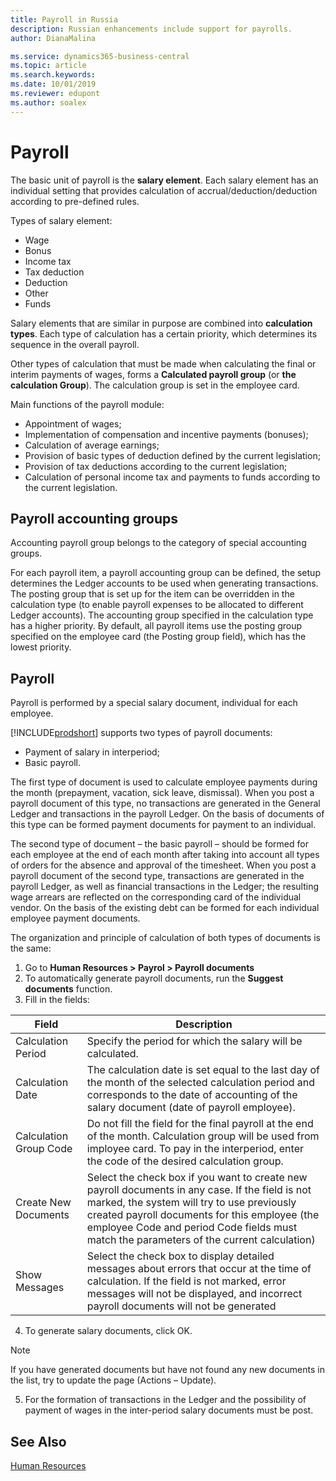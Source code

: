 ```yaml
---
title: Payroll in Russia
description: Russian enhancements include support for payrolls.
author: DianaMalina

ms.service: dynamics365-business-central
ms.topic: article
ms.search.keywords:
ms.date: 10/01/2019
ms.reviewer: edupont
ms.author: soalex
---
```


# Payroll

The basic unit of payroll is the **salary element**. Each salary element has an individual setting that provides calculation of accrual/deduction/deduction according to pre-defined rules. 

Types of salary element:

- Wage
- Bonus
- Income tax
- Tax deduction
- Deduction
- Other
- Funds

Salary elements that are similar in purpose are combined into **calculation types**. Each type of calculation has a certain priority, which determines its sequence in the overall payroll.

Other types of calculation that must be made when calculating the final or interim payments of wages, forms a **Calculated payroll group** (or **the calculation Group**). The calculation group is set in the employee card.

Main functions of the payroll module:

- Appointment of wages; 
- Implementation of compensation and incentive payments (bonuses); 
- Calculation of average earnings;
- Provision of basic types of deduction defined by the current legislation; 
- Provision of tax deductions according to the current legislation; 
- Calculation of personal income tax and payments to funds according to the current legislation.

## Payroll accounting groups

Accounting payroll group belongs to the category of special accounting groups.

For each payroll item, a payroll accounting group can be defined, the setup  determines the Ledger accounts to be used when generating transactions. The posting group that is set up for the item can be overridden in the calculation type (to enable payroll expenses to be allocated to different Ledger accounts). The accounting group specified in the calculation type has a higher priority. By default, all payroll items use the posting group specified on the employee card (the Posting group field), which has the lowest priority.

## Payroll

Payroll is performed by a special salary document, individual for each employee.

[!INCLUDE[prodshort](../../includes/prodshort.md)] supports two types of payroll documents: 

- Payment of salary in interperiod; 
- Basic payroll. 

The first type of document is used to calculate employee payments during the month (prepayment, vacation, sick leave, dismissal). When you post a payroll document of this type, no transactions are generated in the General Ledger and transactions in the payroll Ledger. On the basis of documents of this type can be formed payment documents for payment to an individual. 

The second type of document – the basic payroll – should be formed for each employee at the end of each month after taking into account all types of orders for the absence and approval of the timesheet. When you post a payroll document of the second type, transactions are generated in the payroll Ledger, as well as financial transactions in the Ledger; the resulting wage arrears are reflected on the corresponding card of the individual vendor. On the basis of the existing debt can be formed for each individual employee payment documents.

The organization and principle of calculation of both types of documents is the same:

1. Go to **Human Resources > Payrol > Payroll documents**
2. To automatically generate payroll documents, run the **Suggest documents** function.
3. Fill in the fields:

| Field                  | Description                                                  |
| ---------------------- | ------------------------------------------------------------ |
| Calculation Period     | Specify the period for which the salary will be calculated.  |
| Calculation Date       | The calculation date is set equal to the last day of the month of the selected calculation period and corresponds to the date of accounting of the salary document (date of payroll employee). |
| Calculation Group Code | Do not fill the field for the final payroll at the end of the month. Calculation group will be used from imployee card. To pay in the interperiod, enter the code of the desired calculation group. |
| Create New Documents   | Select the check box if you want to create new payroll documents in any case. If the field is not marked, the system will try to use previously created payroll documents for this employee (the employee Code and period Code fields must match the parameters of the current calculation) |
| Show Messages          | Select the check box to display detailed messages about errors that occur at the time of calculation. If the field is not marked, error messages will not be displayed, and incorrect payroll documents will not be generated |

4. To generate salary documents, click OK. 

  > [!NOTE]
  > If you have generated documents but have not found any new documents in the list, try to update the page (Actions – Update).

5. For the formation of transactions in the Ledger and the possibility of payment of wages in the inter-period salary documents must be post.

## See Also

[Human Resources](Human-Resources.md)  
